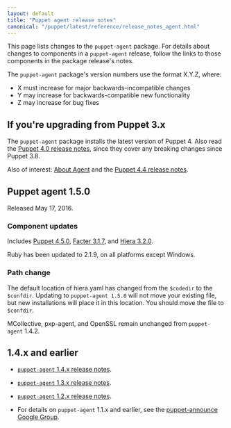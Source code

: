 ```yaml
---
layout: default
title: "Puppet agent release notes"
canonical: "/puppet/latest/reference/release_notes_agent.html"
---
```


[Puppet 4.5.0]: /puppet/4.5/reference/release_notes.html#puppet-450



[Facter 3.1.7]: /facter/3.1/release_notes.html#facter-317


[Hiera 3.2.0]: /hiera/3.2/release_notes.html#hiera-320


[MCollective 2.8.8]: /mcollective/releasenotes.html#2_8_8

[pxp-agent]: https://github.com/puppetlabs/pxp-agent


This page lists changes to the `puppet-agent` package. For details about changes to components in a `puppet-agent` release, follow the links to those components in the package release's notes.

The `puppet-agent` package's version numbers use the format X.Y.Z, where:

* X must increase for major backwards-incompatible changes
* Y may increase for backwards-compatible new functionality
* Z may increase for bug fixes

## If you're upgrading from Puppet 3.x

The `puppet-agent` package installs the latest version of Puppet 4. Also read the [Puppet 4.0 release notes](/puppet/4.0/reference/release_notes.html), since they cover any breaking changes since Puppet 3.8.

Also of interest: [About Agent](./about_agent.html) and the [Puppet 4.4 release notes](./release_notes.html).

## Puppet agent 1.5.0

Released May 17, 2016.

### Component updates

Includes [Puppet 4.5.0][], [Facter 3.1.7][], and [Hiera 3.2.0][].

Ruby has been updated to 2.1.9, on all platforms except Windows. 

### Path change 

The default location of hiera.yaml has changed from the `$codedir` to the `$confdir`. Updating to `puppet-agent 1.5.0` will not move your existing file, but new installations will place it in this location. You should move the file to `$confdir`.

MCollective, pxp-agent, and OpenSSL remain unchanged from `puppet-agent` 1.4.2.

## 1.4.x and earlier

* [`puppet-agent` 1.4.x release notes](/puppet/4.4/reference/release_notes_agent.html).

* [`puppet-agent` 1.3.x release notes](/puppet/4.3/reference/release_notes_agent.html).

* [`puppet-agent` 1.2.x release notes](/puppet/4.2/reference/release_notes_agent.html).

* For details on `puppet-agent` 1.1.x and earlier, see the [puppet-announce Google Group](https://groups.google.com/forum/#!forum/puppet-announce).